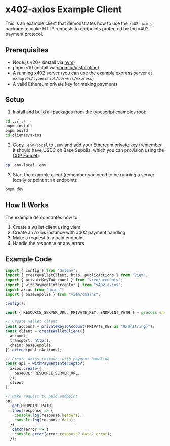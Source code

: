 # x402-axios Example Client

This is an example client that demonstrates how to use the `x402-axios` package to make HTTP requests to endpoints protected by the x402 payment protocol.

## Prerequisites

- Node.js v20+ (install via [nvm](https://github.com/nvm-sh/nvm))
- pnpm v10 (install via [pnpm.io/installation](https://pnpm.io/installation))
- A running x402 server (you can use the example express server at `examples/typescript/servers/express`)
- A valid Ethereum private key for making payments

## Setup

1. Install and build all packages from the typescript examples root:
```bash
cd ../../
pnpm install
pnpm build
cd clients/axios
```

2. Copy `.env-local` to `.env` and add your Ethereum private key (remember it should have USDC on Base Sepolia, which you can provision using the [CDP Faucet](https://portal.cdp.coinbase.com/products/faucet)):
```bash
cp .env-local .env
```

3. Start the example client (remember you need to be running a server locally or point at an endpoint):
```bash
pnpm dev
```

## How It Works

The example demonstrates how to:
1. Create a wallet client using viem
2. Create an Axios instance with x402 payment handling
3. Make a request to a paid endpoint
4. Handle the response or any errors

## Example Code

```typescript
import { config } from "dotenv";
import { createWalletClient, http, publicActions } from "viem";
import { privateKeyToAccount } from "viem/accounts";
import { withPaymentInterceptor } from "x402-axios";
import axios from "axios";
import { baseSepolia } from "viem/chains";

config();

const { RESOURCE_SERVER_URL, PRIVATE_KEY, ENDPOINT_PATH } = process.env;

// Create wallet client
const account = privateKeyToAccount(PRIVATE_KEY as "0x${string}");
const client = createWalletClient({
  account,
  transport: http(),
  chain: baseSepolia,
}).extend(publicActions);

// Create Axios instance with payment handling
const api = withPaymentInterceptor(
  axios.create({
    baseURL: RESOURCE_SERVER_URL,
  }),
  client
);

// Make request to paid endpoint
api
  .get(ENDPOINT_PATH)
  .then(response => {
    console.log(response.headers);
    console.log(response.data);
  })
  .catch(error => {
    console.error(error.response?.data?.error);
  });
```
